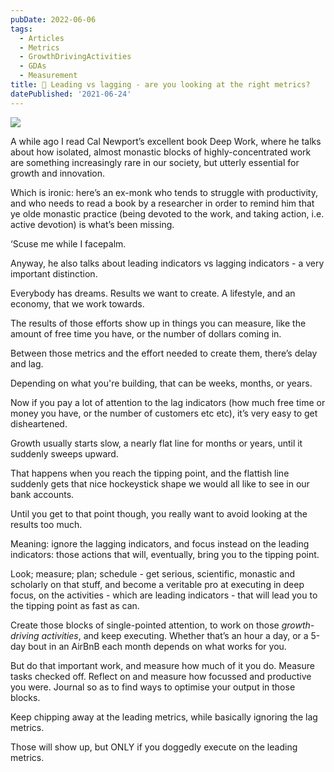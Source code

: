```yaml
---
pubDate: 2022-06-06
tags:
  - Articles
  - Metrics
  - GrowthDrivingActivities
  - GDAs
  - Measurement
title: 📄 Leading vs lagging - are you looking at the right metrics?
datePublished: '2021-06-24'
---
```


![](Media/SalesFlowCoach.app_Leading-metrics-vs-lagging-metrics_MartinStellar.jpg)

A while ago I read Cal Newport’s excellent book Deep Work, where he talks about how isolated, almost monastic blocks of highly-concentrated work are something increasingly rare in our society, but utterly essential for growth and innovation.

Which is ironic: here’s an ex-monk who tends to struggle with productivity, and who needs to read a book by a researcher in order to remind him that ye olde monastic practice (being devoted to the work, and taking action, i.e. active devotion) is what’s been missing.

‘Scuse me while I facepalm.

Anyway, he also talks about leading indicators vs lagging indicators - a very important distinction.

Everybody has dreams. Results we want to create. A lifestyle, and an economy, that we work towards.

The results of those efforts show up in things you can measure, like the amount of free time you have, or the number of dollars coming in.

Between those metrics and the effort needed to create them, there’s delay and lag.

Depending on what you're building, that can be weeks, months, or years.

Now if you pay a lot of attention to the lag indicators (how much free time or money you have, or the number of customers etc etc), it’s very easy to get disheartened.

Growth usually starts slow, a nearly flat line for months or years, until it suddenly sweeps upward.

That happens when you reach the tipping point, and the flattish line suddenly gets that nice hockeystick shape we would all like to see in our bank accounts.

Until you get to that point though, you really want to avoid looking at the results too much.

Meaning: ignore the lagging indicators, and focus instead on the leading indicators: those actions that will, eventually, bring you to the tipping point.

Look; measure; plan; schedule - get serious, scientific, monastic and scholarly on that stuff, and become a veritable pro at executing in deep focus, on the activities - which are leading indicators - that will lead you to the tipping point as fast as can.

Create those blocks of single-pointed attention, to work on those <em>growth-driving activities</em>, and keep executing. Whether that’s an hour a day, or a 5-day bout in an AirBnB each month depends on what works for you.

But do that important work, and measure how much of it you do. Measure tasks checked off. Reflect on and measure how focussed and productive you were. Journal so as to find ways to optimise your output in those blocks.

Keep chipping away at the leading metrics, while basically ignoring the lag metrics.

Those will show up, but ONLY if you doggedly execute on the leading metrics.
